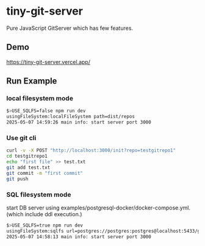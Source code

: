 # tiny-git-server

Pure JavaScript GitServer which has few features.



## Demo

https://tiny-git-server.vercel.app/

## Run Example

### local filesystem mode

```bash
$>USE_SQLFS=false npm run dev
usingFileSystem:localFileSystem path=dist/repos
2025-05-07 14:59:26 main info: start server port 3000 
```

### Use git cli

```bash
curl -v -X POST "http://localhost:3000/init?repo=testgitrepo1"
cd testgitrepo1
echo "first file" >> test.txt
git add test.txt
git commit -m "first commit"
git push
```


### SQL filesystem mode

start DB server using examples/postgresql-docker/docker-compose.yml.
(which include ddl execution.)

```bash
$>USE_SQLFS=true npm run dev
usingFileSystem:sqlfs url=postgres://postgres:postgres@localhost:5433/gitdb01
2025-05-07 14:58:13 main info: start server port 3000 
```

